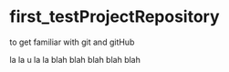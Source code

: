 # first_testProjectRepository
to get familiar with git and gitHub


la la u la la
blah blah
      blah blah blah 
